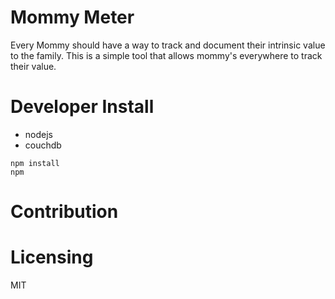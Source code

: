 # Mommy Meter

Every Mommy should have a way to track and document their intrinsic value to the family.  This is a simple tool that allows mommy's everywhere to track their value.

# Developer Install

* nodejs
* couchdb

```
npm install
npm 
```

# Contribution

# Licensing

MIT